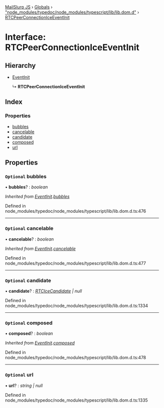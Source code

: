 [MailSlurp JS](../README.md) › [Globals](../globals.md) › ["node_modules/typedoc/node_modules/typescript/lib/lib.dom.d"](../modules/_node_modules_typedoc_node_modules_typescript_lib_lib_dom_d_.md) › [RTCPeerConnectionIceEventInit](_node_modules_typedoc_node_modules_typescript_lib_lib_dom_d_.rtcpeerconnectioniceeventinit.md)

# Interface: RTCPeerConnectionIceEventInit

## Hierarchy

* [EventInit](_node_modules_typedoc_node_modules_typescript_lib_lib_dom_d_.eventinit.md)

  ↳ **RTCPeerConnectionIceEventInit**

## Index

### Properties

* [bubbles](_node_modules_typedoc_node_modules_typescript_lib_lib_dom_d_.rtcpeerconnectioniceeventinit.md#optional-bubbles)
* [cancelable](_node_modules_typedoc_node_modules_typescript_lib_lib_dom_d_.rtcpeerconnectioniceeventinit.md#optional-cancelable)
* [candidate](_node_modules_typedoc_node_modules_typescript_lib_lib_dom_d_.rtcpeerconnectioniceeventinit.md#optional-candidate)
* [composed](_node_modules_typedoc_node_modules_typescript_lib_lib_dom_d_.rtcpeerconnectioniceeventinit.md#optional-composed)
* [url](_node_modules_typedoc_node_modules_typescript_lib_lib_dom_d_.rtcpeerconnectioniceeventinit.md#optional-url)

## Properties

### `Optional` bubbles

• **bubbles**? : *boolean*

*Inherited from [EventInit](_node_modules_typedoc_node_modules_typescript_lib_lib_dom_d_.eventinit.md).[bubbles](_node_modules_typedoc_node_modules_typescript_lib_lib_dom_d_.eventinit.md#optional-bubbles)*

Defined in node_modules/typedoc/node_modules/typescript/lib/lib.dom.d.ts:476

___

### `Optional` cancelable

• **cancelable**? : *boolean*

*Inherited from [EventInit](_node_modules_typedoc_node_modules_typescript_lib_lib_dom_d_.eventinit.md).[cancelable](_node_modules_typedoc_node_modules_typescript_lib_lib_dom_d_.eventinit.md#optional-cancelable)*

Defined in node_modules/typedoc/node_modules/typescript/lib/lib.dom.d.ts:477

___

### `Optional` candidate

• **candidate**? : *[RTCIceCandidate](_node_modules_typedoc_node_modules_typescript_lib_lib_dom_d_.rtcicecandidate.md) | null*

Defined in node_modules/typedoc/node_modules/typescript/lib/lib.dom.d.ts:1334

___

### `Optional` composed

• **composed**? : *boolean*

*Inherited from [EventInit](_node_modules_typedoc_node_modules_typescript_lib_lib_dom_d_.eventinit.md).[composed](_node_modules_typedoc_node_modules_typescript_lib_lib_dom_d_.eventinit.md#optional-composed)*

Defined in node_modules/typedoc/node_modules/typescript/lib/lib.dom.d.ts:478

___

### `Optional` url

• **url**? : *string | null*

Defined in node_modules/typedoc/node_modules/typescript/lib/lib.dom.d.ts:1335
